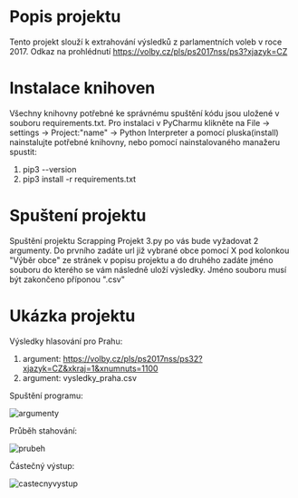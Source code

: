 # Popis projektu
Tento projekt slouží k extrahování výsledků z parlamentních voleb v roce 2017. Odkaz na prohlédnutí https://volby.cz/pls/ps2017nss/ps3?xjazyk=CZ
# Instalace knihoven
Všechny knihovny potřebné ke správnému spuštění kódu jsou uložené v souboru requirements.txt. Pro instalaci v PyCharmu klikněte na File -> settings -> Project:"name" -> Python Interpreter a pomocí pluska(install) nainstalujte potřebné knihovny, nebo pomocí nainstalovaného manažeru spustit: 
1. pip3 --version 
2. pip3 install -r requirements.txt
# Spuštení projektu
Spuštění projektu Scrapping Projekt 3.py po vás bude vyžadovat 2 argumenty. Do prvního zadáte url již vybrané obce pomocí X pod kolonkou "Výběr obce" ze stránek v popisu projektu a do druhého zadáte jméno souboru do kterého se vám následně uloží výsledky. Jméno souboru musí být zakončeno příponou ".csv"
# Ukázka projektu
Výsledky hlasování pro Prahu:
1. argument: https://volby.cz/pls/ps2017nss/ps32?xjazyk=CZ&xkraj=1&xnumnuts=1100  
2. argument: vysledky_praha.csv

Spuštění programu:

![argumenty](https://user-images.githubusercontent.com/95547788/158030337-da618779-7a57-46f0-968b-94f6c135bee4.PNG)

Průběh stahování:

![prubeh](https://user-images.githubusercontent.com/95547788/158030395-b50c5cd5-d0f3-4ae4-b4b4-8f6845d1fbfe.PNG)

Částečný výstup:

![castecnyvystup](https://user-images.githubusercontent.com/95547788/158030408-8834c62f-5190-40bd-9550-a37308a1b549.PNG)
